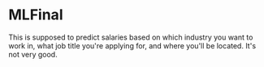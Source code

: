 # MLFinal
This is supposed to predict salaries based on which industry you want to work in, what job title you're applying for, and where you'll be located. It's not very good.
